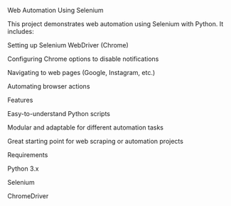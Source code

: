 Web Automation Using Selenium

This project demonstrates web automation using Selenium with Python. It includes:

Setting up Selenium WebDriver (Chrome)

Configuring Chrome options to disable notifications

Navigating to web pages (Google, Instagram, etc.)

Automating browser actions

Features

Easy-to-understand Python scripts

Modular and adaptable for different automation tasks

Great starting point for web scraping or automation projects

Requirements

Python 3.x

Selenium

ChromeDriver
